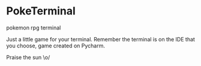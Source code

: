 # PokeTerminal
pokemon rpg terminal

Just a little game for your terminal.
Remember the terminal is on the IDE that you choose, 
game created on Pycharm.

Praise the sun \o/
